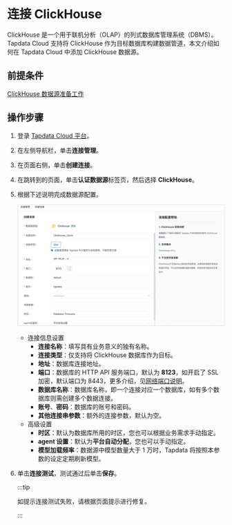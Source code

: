 # 连接 ClickHouse

ClickHouse 是一个用于联机分析（OLAP）的列式数据库管理系统（DBMS）。Tapdata Cloud 支持将 ClickHouse 作为目标数据库构建数据管道，本文介绍如何在 Tapdata Cloud 中添加 ClickHouse 数据源。

## 前提条件

 [ClickHouse 数据源准备工作](../../../prerequisites/config-database/certified/clickhouse.md)

## 操作步骤

1. 登录 [Tapdata Cloud 平台](https://cloud.tapdata.net/console/v3/)。

2. 在左侧导航栏，单击**连接管理**。

3. 在页面右侧，单击**创建连接**。

4. 在跳转到的页面，单击**认证数据源**标签页，然后选择 **ClickHouse**。

5. 根据下述说明完成数据源配置。

   ![clickhouse_connection](../../../images/clickhouse_connection.png)

   * 连接信息设置
     * **连接名称**：填写具有业务意义的独有名称。
     * **连接类型**：仅支持将 ClickHouse 数据库作为目标。
     * **地址**：数据库连接地址。
     * **端口**：数据库的 HTTP API 服务端口，默认为 **8123**，如开启了 SSL 加密，默认端口为 8443，更多介绍，见[网络端口说明](https://clickhouse.com/docs/en/guides/sre/network-ports/)。
     * **数据库名称**：数据库名称，即一个连接对应一个数据库，如有多个数据库则需创建多个数据连接。
     * **账号**、**密码**：数据库的账号和密码。
     * **其他连接串参数**：额外的连接参数，默认为空。
   * 高级设置
     * **时区**：默认为数据库所用的时区，您也可以根据业务需求手动指定。
     * **agent 设置**：默认为**平台自动分配**，您也可以手动指定。
     * **模型加载频率**：数据源中模型数量大于 1 万时，Tapdata 将按照本参数的设定定期刷新模型。
   
6. 单击**连接测试**，测试通过后单击**保存**。

   :::tip

   如提示连接测试失败，请根据页面提示进行修复。

   :::